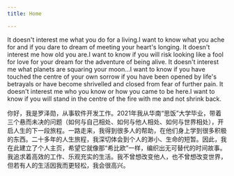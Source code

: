 ```yaml
---
title: Home

---
```

It doesn't interest me what you do for a living.I want to know what you ache for and if you dare to dream of meeting your heart's longing.
It doesn't interest me how old you are.I want to know if you will risk looking like a fool for love for your dream for the adventure of being alive.
It doesn't interest me what planets are squaring your moon...I want to know if you have touched the centre of your own sorrow if you have been opened by life's betrayals or have become shrivelled and closed from fear of further pain.
It doesn't interest me who you know or how you came to be here.I want to know if you will stand in the centre of the fire with me and not shrink back.  

你好，我是罗泽勋，从事软件开发工作。2021年我从华南“思饭”大学毕业，带着三个悬而未决的问题（如何与自己相处、如何与他人相处、如何与世界相处），开启人生的下一段旅程。一路走来，我得到很多人的帮助，在他们身上学到很多积极的东西。二十多年的人生旅程，我深切体会到个人的渺小、生命的短暂。因此，我在此建立了个人主页，希望它就像那“希比欧”一样，编织出无可替代的时间故事。我追求着高效的工作、乐观充实的生活。我不曾想改变他人，也不曾想改变世界，但若有人的生活因我而更轻松，我会很高兴。

